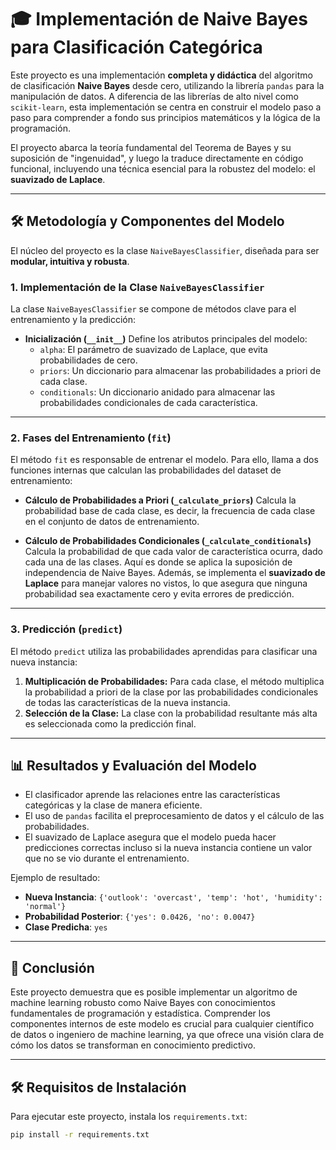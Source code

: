 # 🎓 Implementación de Naive Bayes para Clasificación Categórica

Este proyecto es una implementación **completa y didáctica** del algoritmo de clasificación **Naive Bayes** desde cero, utilizando la librería `pandas` para la manipulación de datos. A diferencia de las librerías de alto nivel como `scikit-learn`, esta implementación se centra en construir el modelo paso a paso para comprender a fondo sus principios matemáticos y la lógica de la programación.

El proyecto abarca la teoría fundamental del Teorema de Bayes y su suposición de "ingenuidad", y luego la traduce directamente en código funcional, incluyendo una técnica esencial para la robustez del modelo: el **suavizado de Laplace**.

---

## 🛠️ Metodología y Componentes del Modelo

El núcleo del proyecto es la clase `NaiveBayesClassifier`, diseñada para ser **modular, intuitiva y robusta**.

### 1. Implementación de la Clase `NaiveBayesClassifier`

La clase `NaiveBayesClassifier` se compone de métodos clave para el entrenamiento y la predicción:

- **Inicialización (`__init__`)** Define los atributos principales del modelo:
  - `alpha`: El parámetro de suavizado de Laplace, que evita probabilidades de cero.
  - `priors`: Un diccionario para almacenar las probabilidades a priori de cada clase.
  - `conditionals`: Un diccionario anidado para almacenar las probabilidades condicionales de cada característica.

---

### 2. Fases del Entrenamiento (`fit`)

El método `fit` es responsable de entrenar el modelo. Para ello, llama a dos funciones internas que calculan las probabilidades del dataset de entrenamiento:

- **Cálculo de Probabilidades a Priori (`_calculate_priors`)** Calcula la probabilidad base de cada clase, es decir, la frecuencia de cada clase en el conjunto de datos de entrenamiento.

- **Cálculo de Probabilidades Condicionales (`_calculate_conditionals`)** Calcula la probabilidad de que cada valor de característica ocurra, dado cada una de las clases. Aquí es donde se aplica la suposición de independencia de Naive Bayes. Además, se implementa el **suavizado de Laplace** para manejar valores no vistos, lo que asegura que ninguna probabilidad sea exactamente cero y evita errores de predicción.

---

### 3. Predicción (`predict`)

El método `predict` utiliza las probabilidades aprendidas para clasificar una nueva instancia:

1.  **Multiplicación de Probabilidades:** Para cada clase, el método multiplica la probabilidad a priori de la clase por las probabilidades condicionales de todas las características de la nueva instancia.
2.  **Selección de la Clase:** La clase con la probabilidad resultante más alta es seleccionada como la predicción final.

---

## 📊 Resultados y Evaluación del Modelo

- El clasificador aprende las relaciones entre las características categóricas y la clase de manera eficiente.
- El uso de `pandas` facilita el preprocesamiento de datos y el cálculo de las probabilidades.
- El suavizado de Laplace asegura que el modelo pueda hacer predicciones correctas incluso si la nueva instancia contiene un valor que no se vio durante el entrenamiento.

Ejemplo de resultado:

- **Nueva Instancia**: `{'outlook': 'overcast', 'temp': 'hot', 'humidity': 'normal'}`
- **Probabilidad Posterior**: `{'yes': 0.0426, 'no': 0.0047}`
- **Clase Predicha**: `yes`

---

## 🚀 Conclusión

Este proyecto demuestra que es posible implementar un algoritmo de machine learning robusto como Naive Bayes con conocimientos fundamentales de programación y estadística. Comprender los componentes internos de este modelo es crucial para cualquier científico de datos o ingeniero de machine learning, ya que ofrece una visión clara de cómo los datos se transforman en conocimiento predictivo.

---

## 🛠️ Requisitos de Instalación

Para ejecutar este proyecto, instala los `requirements.txt`:

```bash
pip install -r requirements.txt
```
